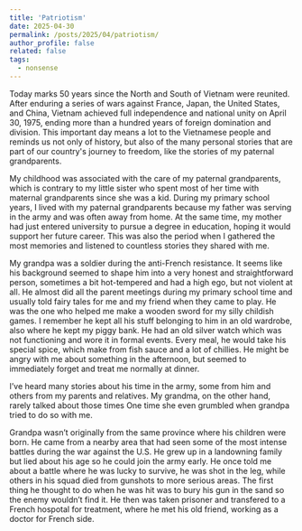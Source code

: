 ```yaml
---
title: 'Patriotism'
date: 2025-04-30
permalink: /posts/2025/04/patriotism/
author_profile: false
related: false
tags:
  - nonsense
---
```

Today marks 50 years since the North and South of Vietnam were reunited. After enduring a series of wars against France, Japan, the United States, and China, Vietnam achieved full independence and national unity on April 30, 1975, ending more than a hundred years of foreign domination and division. This important day means a lot to the Vietnamese people and reminds us not only of history, but also of the many personal stories that are part of our country's journey to freedom, like the stories of my paternal grandparents.

My childhood was associated with the care of my paternal grandparents, which is contrary to my little sister who spent most of her time with maternal grandparents since she was a kid. During my primary school years, I lived with my paternal grandparents because my father was serving in the army and was often away from home. At the same time, my mother had just entered university to pursue a degree in education, hoping it would support her future career. This was also the period when I gathered the most memories and listened to countless stories they shared with me.

My grandpa was a soldier during the anti-French resistance. It seems like his background seemed to shape him into a very honest and straightforward person, sometimes a bit hot-tempered and had a high ego, but not violent at all. He almost did all the parent meetings during my primary school time and usually told fairy tales for me and my friend when they came to play. He was the one who helped me make a wooden sword for my silly childish games. I remember he kept all his stuff belonging to him in an old wardrobe, also where he kept my piggy bank. He had an old silver watch which was not functioning and wore it in formal events. Every meal, he would take his special spice, which make from fish sauce and a lot of chillies. He might be angry with me about something in the afternoon, but seemed to immediately forget and treat me normally at dinner.

I’ve heard many stories about his time in the army, some from him and others from my parents and relatives. My grandma, on the other hand, rarely talked about those times One time she even grumbled when grandpa tried to do so with me. 

Grandpa wasn’t originally from the same province where his children were born. He came from a nearby area that had seen some of the most intense battles during the war against the U.S. He grew up in a landowning family but lied about his age so he could join the army early. He once told me about a battle where he was lucky to survive, he was shot in the leg, while others in his squad died from gunshots to more serious areas. The first thing he thought to do when he was hit was to bury his gun in the sand so the enemy wouldn’t find it. He then was taken prisoner and transfered to a French hospotal for treatment, where he met his old friend, working as a doctor for French side.